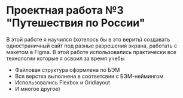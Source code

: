 # Проектная работа №3 "Путешествия по России"
 В этой работе я научился (хотелось бы в это верить) создавать одностраничный сайт под разные разрешения экрана, работать с макетом в Figma.
 В этой работе использовались практически все технологии которые я освоил за время учебы
 * Файловая структура оформлена по БЭМ
 * Вся верстка выполнена в соответсвии с БЭМ-неймингом
 * Использовались Flexbox и Gridlayout
 * И многое другое)